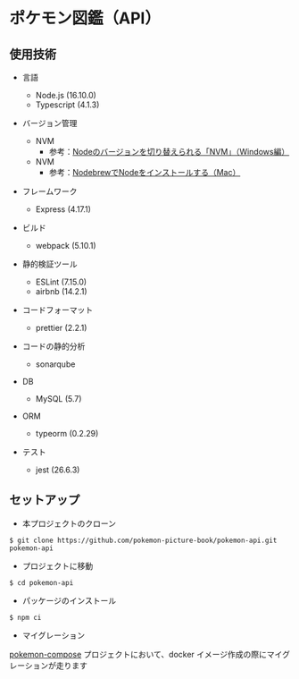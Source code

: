# ポケモン図鑑（API）

## 使用技術

* 言語
  * Node.js (16.10.0)
  * Typescript (4.1.3)

* バージョン管理
  * NVM
    * 参考：[Nodeのバージョンを切り替えられる「NVM」（Windows編）](http://blog.h2o-space.com/2016/11/1095/)
  * NVM
    * 参考：[NodebrewでNodeをインストールする（Mac）](https://qiita.com/mame_daifuku/items/373daf5f49ee585ea498)

* フレームワーク
  * Express (4.17.1)

* ビルド
  * webpack (5.10.1)

* 静的検証ツール
  * ESLint (7.15.0)
  * airbnb (14.2.1)

* コードフォーマット
  * prettier (2.2.1)

* コードの静的分析
  * sonarqube

* DB
  * MySQL (5.7)

* ORM
  * typeorm (0.2.29)

* テスト
  * jest (26.6.3)

## セットアップ

* 本プロジェクトのクローン

```
$ git clone https://github.com/pokemon-picture-book/pokemon-api.git pokemon-api
```

* プロジェクトに移動

```
$ cd pokemon-api
```

* パッケージのインストール

```
$ npm ci
```

* マイグレーション

[pokemon-compose](https://github.com/pokemon-picture-book/pokemon-compose) プロジェクトにおいて、docker イメージ作成の際にマイグレーションが走ります

